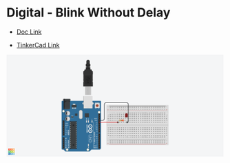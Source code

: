 # Digital - Blink Without Delay

- [Doc Link](https://docs.arduino.cc/built-in-examples/digital/BlinkWithoutDelay/)

- [TinkerCad Link](https://www.tinkercad.com/things/7oUwMTRn1x4-built-in-examplesdigitalblinkwithoutdelay)

![Circuit](built-in-examples_digital_BlinkWithoutDelay_.png)

